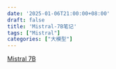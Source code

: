 ```yaml
---
date: '2025-01-06T21:00:00+08:00'
draft: false
title: 'Mistral-7B笔记'
tags: ["Mistral"]
categories: ["大模型"]
---
```


[Mistral 7B](https://xves6ft58q.feishu.cn/docx/ARqtdDNoPoCcgtxRH3hckcJ6nIg?from=from_copylink)
